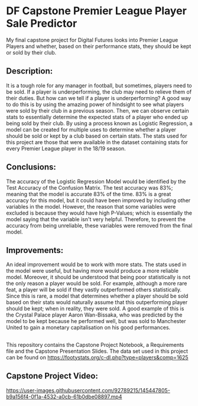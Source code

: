 # DF Capstone Premier League Player Sale Predictor
My final capstone project for Digital Futures looks into Premier League Players and whether, based on their performance stats, they should be kept or sold by their club. 

## Description:
It is a tough role for any manager in football, but sometimes, players need to be sold. If a player is underperforming, the club may need to relieve them of their duties. But how can we tell if a player is underperforming? 
A good way to do this is by using the amazing power of hindsight to see what players were sold by their club in a previous season. Then, we can observe certain stats to essentially determine the expected stats of a player who ended up being sold by their club.
By using a process known as Logistic Regression, a model can be created for multiple uses to determine whether a player should be sold or kept by a club based on certain stats.
The stats used for this project are those that were available in the dataset containing stats for every Premier League player in the 18/19 season. 

## Conclusions:
The accuracy of the Logistic Regression Model would be identified by the Test Accuracy of the Confusion Matrix. The test accuracy was 83%; meaning that the model is accurate 83% of the time. 83% is a great accuracy for this model, but it could have been improved by including other variables in the model. However, the reason that some variables were excluded is because they would have high P-Values; which is essentially the model saying that the variable isn't very helpful. Therefore, to prevent the accuracy from being unreliable, these variables were removed from the final model.

## Improvements:
An ideal improvement would be to work with more stats. The stats used in the model were useful, but having more would produce a more reliable model. 
Moreover, it should be understood that being poor statistically is not the only reason a player would be sold. For example, although a more rare feat, a player will be sold if they vastly outperformed others statistically. Since this is rare, a model that determines whether a player should be sold based on their stats would naturally assume that this outperforming player should be kept; when in reality, they were sold. 
A good example of this is the Crystal Palace player Aaron Wan-Bissaka, who was predicted by the model to be kept because he performed well, but was sold to Manchester United to gain a monetary capitalisation on his good performances. 
##
This repository contains the Capstone Project Notebook, a Requirements file and the Capstone Presentation Slides. 
The data set used in this project can be found on https://footystats.org/c-dl.php?type=players&comp=1625
## Capstone Project Video:
https://user-images.githubusercontent.com/92789215/145447805-b9a156f4-0f1a-4532-a0cb-61b0dbe08897.mp4
